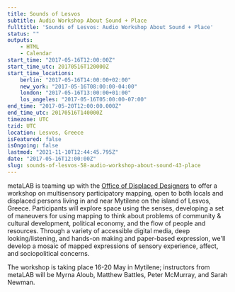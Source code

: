 ```yaml
---
title: Sounds of Lesvos
subtitle: Audio Workshop About Sound + Place
fulltitle: 'Sounds of Lesvos: Audio Workshop About Sound + Place'
status: ""
outputs:
    - HTML
    - Calendar
start_time: "2017-05-16T12:00:00Z"
start_time_utc: 20170516T120000Z
start_time_locations:
    berlin: "2017-05-16T14:00:00+02:00"
    new_york: "2017-05-16T08:00:00-04:00"
    london: "2017-05-16T13:00:00+01:00"
    los_angeles: "2017-05-16T05:00:00-07:00"
end_time: "2017-05-20T12:00:00.000Z"
end_time_utc: 20170516T140000Z
timezone: UTC
tzid: UTC
location: Lesvos, Greece
isFeatured: false
isOngoing: false
lastmod: "2021-11-10T12:44:45.795Z"
date: "2017-05-16T12:00:00Z"
slug: sounds-of-lesvos-58-audio-workshop-about-sound-43-place
---
```

metaLAB is teaming up with the <a href="http://www.displaceddesigners.org/">Office of Displaced Designers</a> to offer a workshop on multisensory participatory mapping, open to both locals and displaced persons living in and near Mytilene on the island of Lesvos, Greece. Participants will explore space using the senses, developing a set of maneuvers for using mapping to think about problems of community & cultural development, political economy, and the flow of people and resources. Through a variety of accessible digital media, deep looking/listening, and hands-on making and paper-based expression, we'll develop a mosaic of mapped expressions of sensory experience, affect, and sociopolitical concerns.

The workshop is taking place 16-20 May in Mytilene; instructors from metaLAB will be Myrna Aloub, Matthew Battles, Peter McMurray, and Sarah Newman.